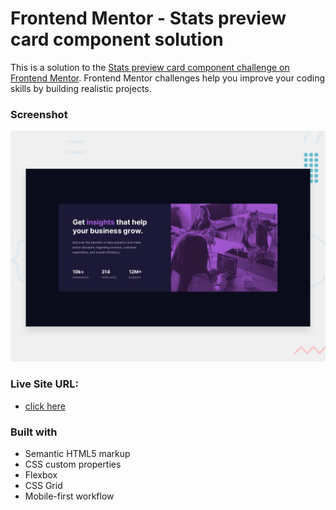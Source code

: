 # Frontend Mentor - Stats preview card component solution

This is a solution to the [Stats preview card component challenge on Frontend Mentor](https://www.frontendmentor.io/challenges/stats-preview-card-component-8JqbgoU62). Frontend Mentor challenges help you improve your coding skills by building realistic projects. 



### Screenshot

![](desktop-preview.jpg)


### Live Site URL:


- [click here](https://amrabdelgwaad.github.io/stats-preview-card-component-main/)



### Built with

- Semantic HTML5 markup
- CSS custom properties
- Flexbox
- CSS Grid
- Mobile-first workflow




